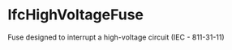 IfcHighVoltageFuse
==================
Fuse designed to interrupt a high-voltage circuit (IEC - 811-31-11)


